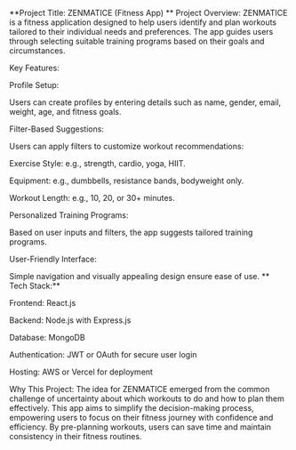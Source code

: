 **Project Title: ZENMATICE (Fitness App) ** Project Overview: ZENMATICE is a fitness application designed to help users identify and plan workouts tailored to their individual needs and preferences. The app guides users through selecting suitable training programs based on their goals and circumstances.

Key Features:

Profile Setup:

Users can create profiles by entering details such as name, gender, email, weight, age, and fitness goals.

Filter-Based Suggestions:

Users can apply filters to customize workout recommendations:

Exercise Style: e.g., strength, cardio, yoga, HIIT.

Equipment: e.g., dumbbells, resistance bands, bodyweight only.

Workout Length: e.g., 10, 20, or 30+ minutes.

Personalized Training Programs:

Based on user inputs and filters, the app suggests tailored training programs.

User-Friendly Interface:

Simple navigation and visually appealing design ensure ease of use. ** Tech Stack:**

Frontend: React.js

Backend: Node.js with Express.js

Database: MongoDB

Authentication: JWT or OAuth for secure user login

Hosting: AWS or Vercel for deployment

Why This Project: The idea for ZENMATICE emerged from the common challenge of uncertainty about which workouts to do and how to plan them effectively. This app aims to simplify the decision-making process, empowering users to focus on their fitness journey with confidence and efficiency. By pre-planning workouts, users can save time and maintain consistency in their fitness routines.